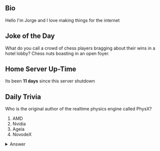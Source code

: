 ## Bio

Hello I'm Jorge and I love making things for the internet

## Joke of the Day

What do you call a crowd of chess players bragging about their wins in a hotel lobby? Chess nuts boasting in an open foyer.

## Home Server Up-Time

Its been **11 days** since this server shutdown


## Daily Trivia

Who is the original author of the realtime physics engine called PhysX?
 1. AMD
 2. Nvidia
 3. Ageia
 4. NovodeX

<details>
  <summary>Answer</summary>
  NovodeX
</details>

